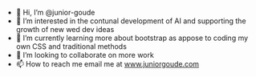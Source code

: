 - 👋 Hi, I’m @junior-goude
- 👀 I’m interested in the contunal development of AI and supporting the growth of new wed dev ideas
- 🌱 I’m currently learning more about bootstrap as appose to coding my own CSS and traditional methods
- 💞️ I’m looking to collaborate on more work
- 📫 How to reach me email me at www.juniorgoude.com

<!---
junior-goude/junior-goude is a ✨ special ✨ repository because its `README.md` (this file) appears on your GitHub profile.
You can click the Preview link to take a look at your changes.
--->
